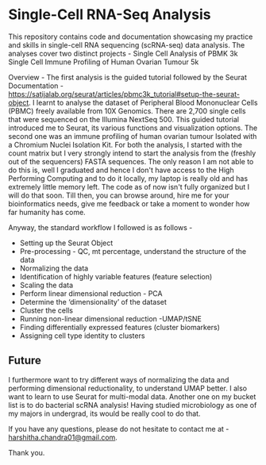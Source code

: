 # Single-Cell RNA-Seq Analysis

This repository contains code and documentation showcasing my practice and skills in single-cell RNA sequencing (scRNA-seq) data analysis. The analyses cover two distinct projects -
Single Cell Analysis of PBMK 3k
Single Cell Immune Profiling of Human Ovarian Tumour 5k


Overview - 
The first analysis is the guided tutorial followed by the Seurat Documentation - https://satijalab.org/seurat/articles/pbmc3k_tutorial#setup-the-seurat-object. I learnt to analyse the dataset of Peripheral Blood Mononuclear Cells (PBMC) freely available from 10X Genomics. There are 2,700 single cells that were sequenced on the Illumina NextSeq 500. This guided tutorial introduced me to Seurat, its various functions and visualization options. The second one was an immune profiling of human ovarian tumour Isolated with a Chromium Nuclei Isolation Kit. For both the analysis, I started with the count matrix but I very strongly intend to start the analysis from the (freshly out of the sequencers) FASTA sequences. The only reason I am not able to do this is, well I graduated and hence I don't have access to the High Performing Computing and to do it locally, my laptop is really old and has extremely little memory left. The code as of now isn't fully organized but I will do that soon. Till then, you can browse around, hire me for your bioinformatics needs, give me feedback or take a moment to wonder how far humanity has come. 

Anyway, the standard workflow I followed is as follows - 

* Setting up the Seurat Object
* Pre-processing - QC, mt percentage, understand the structure of the data
* Normalizing the data
* Identification of highly variable features (feature selection)
* Scaling the data
* Perform linear dimensional reduction - PCA
* Determine the ‘dimensionality’ of the dataset
* Cluster the cells
* Running non-linear dimensional reduction -UMAP/tSNE
* Finding differentially expressed features (cluster biomarkers)
* Assigning cell type identity to clusters

## Future
I furthermore want to try different ways of normalizing the data and performing dimensional reductionality, to understand UMAP better. I also want to learn to use Seurat for multi-modal data. Another one on my bucket list is to do bacterial scRNA analysis! Having studied microbiology as one of my majors in undergrad, its would be really cool to do that. 

If you have any questions, please do not hesitate to contact me at - harshitha.chandra01@gmail.com. 

Thank you. 
